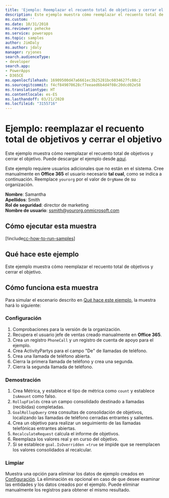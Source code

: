 ```yaml
---
title: 'Ejemplo: Reemplazar el recuento total de objetivos y cerrar el objetivo (Common Data Service) | Microsoft Docs'
description: Este ejemplo muestra cómo reemplazar el recuento total de objetivos y cerrar el objetivo.
ms.custom: ''
ms.date: 10/31/2018
ms.reviewer: pehecke
ms.service: powerapps
ms.topic: samples
author: JimDaly
ms.author: jdaly
manager: ryjones
search.audienceType:
- developer
search.app:
- PowerApps
- D365CE
ms.openlocfilehash: 16909500d47a6661ec3b25281bc6034627fc88c2
ms.sourcegitcommit: f4cf849070628cf7eeaed6b4d4f08c20dcd02e58
ms.translationtype: HT
ms.contentlocale: es-ES
ms.lasthandoff: 03/21/2020
ms.locfileid: "3155716"
---
```

# <a name="sample-override-goal-total-count-and-close-the-goal"></a>Ejemplo: reemplazar el recuento total de objetivos y cerrar el objetivo

Este ejemplo muestra cómo reemplazar el recuento total de objetivos y cerrar el objetivo. Puede descargar el ejemplo desde [aquí](https://github.com/Microsoft/PowerApps-Samples/tree/master/cds/orgsvc/C%23/OverrideGoalTotal).

Este ejemplo requiere usuarios adicionales que no están en el sistema. Cree manualmente en **Office 365** el usuario necesario **tal cual**, como se indica a continuación. Reemplace `yourorg` por el valor de `OrgName` de su organización.

**Nombre**: Samantha<br/>
**Apellidos**: Smith<br/>
**Rol de seguridad**: director de marketing<br/>
**Nombre de usuario**: ssmith@yourorg.onmicrosoft.com<br/>

## <a name="how-to-run-this-sample"></a>Cómo ejecutar esta muestra

[!include[cc-how-to-run-samples](../../includes/cc-how-to-run-samples.md)]

## <a name="what-this-sample-does"></a>Qué hace este ejemplo


Este ejemplo muestra cómo reemplazar el recuento total de objetivos y cerrar el objetivo.

## <a name="how-this-sample-works"></a>Cómo funciona esta muestra

Para simular el escenario descrito en [Qué hace este ejemplo](#what-this-sample-does), la muestra hará lo siguiente:

### <a name="setup"></a>Configuración

1. Comprobaciones para la versión de la organización.
2. Recupera el usuario jefe de ventas creado manualmente en **Office 365**.
3. Crea un registro `PhoneCall` y un registro de cuenta de apoyo para el ejemplo.
4. Crea ActivityPartys para el campo "De" de llamadas de teléfono.
5. Crea una llamada de teléfono abierta.
6. Cierra la primera llamada de teléfono y crea una segunda.
7. Cierra la segunda llamada de teléfono.

### <a name="demonstrate"></a>Demostración

1. Crea Métrica, y establece el tipo de métrica como `count` y establece `IsAmount` como falso.
2. `RollupFields` crea un campo consolidado destinado a llamadas (recibidas) completadas.
3. `GoalRollupQuery` crea consultas de consolidación de objetivos, localizando las llamadas de teléfono cerradas entrantes y salientes. 
4. Crea un objetivo para realizar un seguimiento de las llamadas telefónicas entrantes abiertas.
5. `RecalculateRequest` calcula el informe de objetivos. 
6. Reemplaza los valores real y en curso del objetivo.
7. Si se establece `goal.IsOverridden =true` se impide que se reemplacen los valores consolidados al recalcular.

### <a name="clean-up"></a>Limpiar

Muestra una opción para eliminar los datos de ejemplo creados en [Configuración](#setup). La eliminación es opcional en caso de que desee examinar las entidades y los datos creados por el ejemplo. Puede eliminar manualmente los registros para obtener el mismo resultado.
